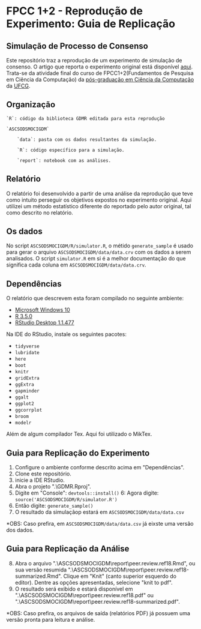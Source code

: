 # FPCC 1+2 - Reprodução de Experimento: Guia de Replicação

## Simulação de Processo de Consenso

Este repositório traz a reprodução de um experimento de simulação de consenso. O artigo que reporta o experimento original está disponível [aqui](https://dora.dmu.ac.uk/bitstream/handle/2086/7972/Distancias-Review.pdf?sequence=2). Trata-se da atividade final do curso de FPCC1+2(Fundamentos de Pesquisa em Ciência da Computação) da [pós-graduação em Ciência da Computação](http://www.computacao.ufcg.edu.br/pos-graduacao) da [UFCG](http://www.ufcg.edu.br).

## Organização

    `R`: código da biblioteca GDMR editada para esta reprodução

    `ASCSODSMOCIGDM`

        `data`: pasta com os dados resultantes da simulação.

        `R`: código específico para a simulação.

        `report`: notebook com as análises.

## Relatório

O relatório foi desenvolvido a partir de uma análise da reprodução que teve como intuito perseguir os objetivos expostos no experimento original. Aqui utilizei um método estatístico diferente do reportado pelo autor original, tal como descrito no relatório.

## Os dados

No script `ASCSODSMOCIGDM/R/simulator.R`, o métido `generate_sample` é usado para gerar o arquivo `ASCSODSMOCIGDM/data/data.crv` com os dados a serem analisados. O script `simulator.R` em si é a melhor documentação do que significa cada coluna em `ASCSODSMOCIGDM/data/data.crv`.

## Dependências

O relatório que descrevem esta foram compilado no seguinte ambiente:

- [Microsoft Windows 10](https://www.microsoft.com/pt-br/software-download/windows10)
- [R 3.5.0](https://www.r-project.org/)
- [RStudio Desktop 1.1.477](https://www.rstudio.com/products/rstudio/download/)

Na IDE do RStudio, instale os seguintes pacotes:

- `tidyverse`
- `lubridate`
- `here`
- `boot`
- `knitr`
- `gridExtra`
- `ggExtra`
- `gapminder`
- `ggalt`
- `ggplot2`
- `ggcorrplot`
- `broom`
- `modelr`

Além de algum compilador Tex. Aqui foi utilizado o MikTex.

## Guia para Replicação do Experimento

1. Configure o ambiente conforme descrito acima em "Dependências".
2. Clone este repositório. 
3. inicie a IDE RStudio.
4. Abra o projeto ".\GDMR.Rproj".
5. Digite em "Console": `devtools::install()`
6: Agora digite: `source('ASCSODSMOCIGDM/R/simulator.R')`
7. Então digite: `generate_sample()`
8. O resultado da simulaçãop estará em `ASCSODSMOCIGDM/data/data.csv`

*OBS: Caso prefira, em `ASCSODSMOCIGDM/data/data.csv` já eixste uma versão dos dados.

## Guia para Replicação da Análise

8. Abra o arquivo ".\ASCSODSMOCIGDM\report\peer.review.ref18.Rmd", ou sua versão resumida ".\ASCSODSMOCIGDM\report\peer.review.ref18-summarized.Rmd". Clique em "Knit" (canto superior esquerdo do editor). Dentre as opções apresentadas, selecione "knit to pdf".
9. O resultado será exibido e estará disponível em ".\ASCSODSMOCIGDM\report\peer.review.ref18.pdf" ou ".\ASCSODSMOCIGDM\report\peer.review.ref18-summarized.pdf".

*OBS: Caso prefira, os arquivos de saída (relatórios PDF) já possuem uma versão pronta para leitura e análise.
